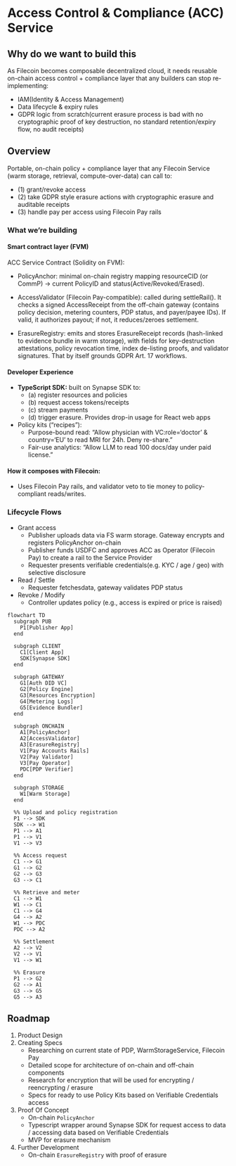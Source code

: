 # Access Control & Compliance (ACC) Service

## Why do we want to build this

As Filecoin becomes composable decentralized cloud, it needs reusable on-chain access control + compliance layer that any builders can stop re-implementing:
- IAM(Identity & Access Management)
- Data lifecycle & expiry rules
- GDPR logic from scratch(current erasure process is bad with no cryptographic proof of key destruction, no standard retention/expiry flow, no audit receipts)

## Overview

Portable, on-chain policy + compliance layer that any Filecoin Service (warm storage, retrieval, compute-over-data) can call to: 
- (1) grant/revoke access
- (2) take GDPR style erasure actions with cryptographic erasure and auditable receipts
- (3) handle pay per access using Filecoin Pay rails

### What we’re building

#### Smart contract layer (FVM)

ACC Service Contract (Solidity on FVM):

- PolicyAnchor: minimal on-chain registry mapping resourceCID (or CommP) → current PolicyID and status(Active/Revoked/Erased).

- AccessValidator (Filecoin Pay-compatible): called during settleRail(). It checks a signed AccessReceipt from the off-chain gateway (contains policy decision, metering counters, PDP status, and payer/payee IDs). If valid, it authorizes payout; if not, it reduces/zeroes settlement. 

- ErasureRegistry: emits and stores ErasureReceipt records (hash-linked to evidence bundle in warm storage), with fields for key-destruction attestations, policy revocation time, index de-listing proofs, and validator signatures. That by itself grounds GDPR Art. 17 workflows.

#### Developer Experience

- **TypeScript SDK:** built on Synapse SDK to: 
  - (a) register resources and policies
  - (b) request access tokens/receipts
  - (c) stream payments
  - (d) trigger erasure. Provides drop-in usage for React web apps 
- Policy kits (“recipes”):
  - Purpose-bound read: “Allow physician with VC:role=‘doctor’ & country=‘EU’ to read MRI for 24h. Deny re-share.”
  - Fair-use analytics: “Allow LLM to read 100 docs/day under paid license.”

#### How it composes with Filecoin:

- Uses Filecoin Pay rails, and validator veto to tie money to policy-compliant reads/writes. 

### Lifecycle Flows

- Grant access
  - Publisher uploads data via FS warm storage. Gateway encrypts and registers PolicyAnchor on-chain
  - Publisher funds USDFC and approves ACC as Operator (Filecoin Pay) to create a rail to the Service Provider
  - Requester presents verifiable credentials(e.g. KYC / age / geo) with selective disclosure
- Read / Settle
  - Requester fetchesdata, gateway validates PDP status
- Revoke / Modify
  - Controller updates policy (e.g., access is expired or price is raised)
 
```mermaid
flowchart TD
  subgraph PUB
    P1[Publisher App]
  end

  subgraph CLIENT
    C1[Client App]
    SDK[Synapse SDK]
  end

  subgraph GATEWAY
    G1[Auth DID VC]
    G2[Policy Engine]
    G3[Resources Encryption]
    G4[Metering Logs]
    G5[Evidence Bundler]
  end

  subgraph ONCHAIN
    A1[PolicyAnchor]
    A2[AccessValidator]
    A3[ErasureRegistry]
    V1[Pay Accounts Rails]
    V2[Pay Validator]
    V3[Pay Operator]
    PDC[PDP Verifier]
  end

  subgraph STORAGE
    W1[Warm Storage]
  end

  %% Upload and policy registration
  P1 --> SDK
  SDK --> W1
  P1 --> A1
  P1 --> V1
  V1 --> V3

  %% Access request
  C1 --> G1
  G1 --> G2
  G2 --> G3
  G3 --> C1

  %% Retrieve and meter
  C1 --> W1
  W1 --> C1
  C1 --> G4
  G4 --> A2
  W1 --> PDC
  PDC --> A2

  %% Settlement
  A2 --> V2
  V2 --> V1
  V1 --> W1

  %% Erasure
  P1 --> G2
  G2 --> A1
  G3 --> G5
  G5 --> A3
```
 
## Roadmap

1. Product Design
2. Creating Specs
   - Researching on current state of PDP, WarmStorageService, Filecoin Pay
   - Detailed scope for architecture of on-chain and off-chain components
   - Research for encryption that will be used for encrypting / reencrypting / erasure
   - Specs for ready to use Policy Kits based on Verifiable Credentials access
3. Proof Of Concept
   - On-chain `PolicyAnchor`
   - Typescript wrapper around Synapse SDK for request access to data / accessing data based on Verifiable Credentials
   - MVP for erasure mechanism
4. Further Development
   - On-chain `ErasureRegistry` with proof of erasure

